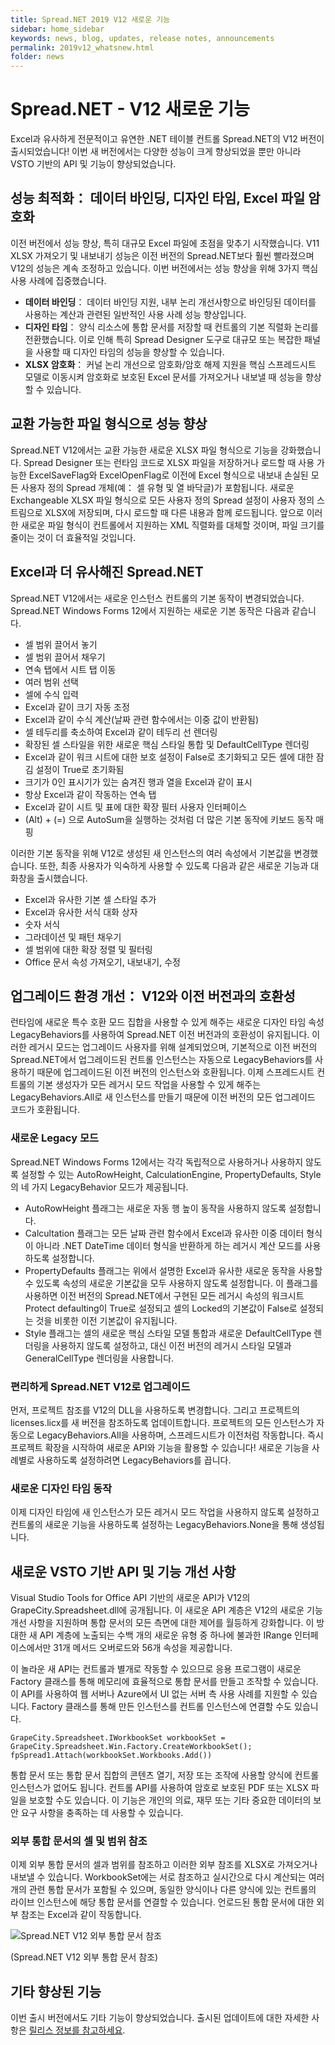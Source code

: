 ```yaml
---
title: Spread.NET 2019 V12 새로운 기능
sidebar: home_sidebar
keywords: news, blog, updates, release notes, announcements
permalink: 2019v12_whatsnew.html
folder: news
---
```


# Spread.NET - V12 새로운 기능

Excel과 유사하게 전문적이고 유연한 .NET 테이블 컨트롤 Spread.NET의 V12 버전이 출시되었습니다! 이번 새 버전에서는 다양한 성능이 크게 향상되었을 뿐만 아니라 VSTO 기반의 API 및 기능이 향상되었습니다.

## 성능 최적화： 데이터 바인딩, 디자인 타임, Excel 파일 암호화

이전 버전에서 성능 향상, 특히 대규모 Excel 파일에 초점을 맞추기 시작했습니다. V11 XLSX 가져오기 및 내보내기 성능은 이전 버전의 Spread.NET보다 훨씬 빨라졌으며 V12의 성능은 계속 조정하고 있습니다. 이번 버전에서는 성능 향상을 위해 3가지 핵심 사용 사례에 집중했습니다.

- **데이터 바인딩**： 데이터 바인딩 지원, 내부 논리 개선사항으로 바인딩된 데이터를 사용하는 계산과 관련된 일반적인 사용 사례 성능 향상입니다.
- **디자인 타임**： 양식 리소스에 통합 문서를 저장할 때 컨트롤의 기본 직렬화 논리를 전환했습니다. 이로 인해 특히 Spread Designer 도구로 대규모 또는 복잡한 패널을 사용할 때 디자인 타임의 성능을 향상할 수 있습니다.
- **XLSX 암호화**： 커널 논리 개선으로 암호화/암호 해제 지원을 핵심 스프레드시트 모델로 이동시켜 암호화로 보호된 Excel 문서를 가져오거나 내보낼 때 성능을 향상할 수 있습니다.

## 교환 가능한 파일 형식으로 성능 향상

Spread.NET V12에서는 교환 가능한 새로운 XLSX 파일 형식으로 기능을 강화했습니다. Spread Designer 또는 런타임 코드로 XLSX 파일을 저장하거나 로드할 때 사용 가능한 ExcelSaveFlag와 ExcelOpenFlag로 이전에 Excel 형식으로 내보내 손실된 모든 사용자 정의 Spread 개체(예： 셀 유형 및 열 바닥글)가 포함됩니다. 새로운 Exchangeable XLSX 파일 형식으로 모든 사용자 정의 Spread 설정이 사용자 정의 스트림으로 XLSX에 저장되며, 다시 로드할 때 다른 내용과 함께 로드됩니다. 앞으로 이러한 새로운 파일 형식이 컨트롤에서 지원하는 XML 직렬화를 대체할 것이며, 파일 크기를 줄이는 것이 더 효율적일 것입니다.

## Excel과 더 유사해진 Spread.NET

Spread.NET V12에서는 새로운 인스턴스 컨트롤의 기본 동작이 변경되었습니다. Spread.NET Windows Forms 12에서 지원하는 새로운 기본 동작은 다음과 같습니다.

- 셀 범위 끌어서 놓기
- 셀 범위 끌어서 채우기
- 연속 탭에서 시트 탭 이동
- 여러 범위 선택
- 셀에 수식 입력
- Excel과 같이 크기 자동 조정
- Excel과 같이 수식 계산(날짜 관련 함수에서는 이중 값이 반환됨)
- 셀 테두리를 축소하여 Excel과 같이 테두리 선 렌더링
- 확장된 셀 스타일을 위한 새로운 핵심 스타일 통합 및 DefaultCellType 렌더링
- Excel과 같이 워크 시트에 대한 보호 설정이 False로 초기화되고 모든 셀에 대한 잠김 설정이 True로 초기화됨
- 크기가 0인 표시기가 있는 숨겨진 행과 열을 Excel과 같이 표시
- 항상 Excel과 같이 작동하는 연속 탭
- Excel과 같이 시트 및 표에 대한 확장 필터 사용자 인터페이스
- (Alt) + (=) 으로 AutoSum을 실행하는 것처럼 더 많은 기본 동작에 키보드 동작 매핑

이러한 기본 동작을 위해 V12로 생성된 새 인스턴스의 여러 속성에서 기본값을 변경했습니다. 또한, 최종 사용자가 익숙하게 사용할 수 있도록 다음과 같은 새로운 기능과 대화창을 출시했습니다.

- Excel과 유사한 기본 셀 스타일 추가
- Excel과 유사한 서식 대화 상자
- 숫자 서식
- 그라데이션 및 패턴 채우기
- 셀 범위에 대한 확장 정렬 및 필터링
- Office 문서 속성 가져오기, 내보내기, 수정

## 업그레이드 환경 개선： V12와 이전 버전과의 호환성

런타임에 새로운 특수 호환 모드 집합을 사용할 수 있게 해주는 새로운 디자인 타임 속성 LegacyBehaviors를 사용하여 Spread.NET 이전 버전과의 호환성이 유지됩니다. 이러한 레거시 모드는 업그레이드 사용자를 위해 설계되었으며, 기본적으로 이전 버전의 Spread.NET에서 업그레이드된 컨트롤 인스턴스는 자동으로 LegacyBehaviors를 사용하기 때문에 업그레이드된 이전 버전의 인스턴스와 호환됩니다. 이제 스프레드시트 컨트롤의 기본 생성자가 모든 레거시 모드 작업을 사용할 수 있게 해주는 LegacyBehaviors.All로 새 인스턴스를 만들기 때문에 이전 버전의 모든 업그레이드 코드가 호환됩니다.

### 새로운 Legacy 모드

Spread.NET Windows Forms 12에서는 각각 독립적으로 사용하거나 사용하지 않도록 설정할 수 있는 AutoRowHeight, CalculationEngine, PropertyDefaults, Style의 네 가지 LegacyBehavior 모드가 제공됩니다.

- AutoRowHeight 플래그는 새로운 자동 행 높이 동작을 사용하지 않도록 설정합니다.
- Calcultation 플래그는 모든 날짜 관련 함수에서 Excel과 유사한 이중 데이터 형식이 아니라 .NET DateTime 데이터 형식을 반환하게 하는 레거시 계산 모드를 사용하도록 설정합니다.
- PropertyDefaults 플래그는 위에서 설명한 Excel과 유사한 새로운 동작을 사용할 수 있도록 속성의 새로운 기본값을 모두 사용하지 않도록 설정합니다. 이 플래그를 사용하면 이전 버전의 Spread.NET에서 구현된 모든 레거시 속성의 워크시트 Protect defaulting이 True로 설정되고 셀의 Locked의 기본값이 False로 설정되는 것을 비롯한 이전 기본값이 유지됩니다.
- Style 플래그는 셀의 새로운 핵심 스타일 모델 통합과 새로운 DefaultCellType 렌더링을 사용하지 않도록 설정하고, 대신 이전 버전의 레거시 스타일 모델과 GeneralCellType 렌더링을 사용합니다.

### 편리하게 Spread.NET V12로 업그레이드

먼저, 프로젝트 참조를 V12의 DLL을 사용하도록 변경합니다. 그리고 프로젝트의 licenses.licx를 새 버전을 참조하도록 업데이트합니다. 프로젝트의 모든 인스턴스가 자동으로 LegacyBehaviors.All을 사용하며, 스프레드시트가 이전처럼 작동합니다. 즉시 프로젝트 확장을 시작하여 새로운 API와 기능을 활용할 수 있습니다! 새로운 기능을 사례별로 사용하도록 설정하려면 LegacyBehaviors를 끕니다.

### 새로운 디자인 타임 동작

이제 디자인 타임에 새 인스턴스가 모든 레거시 모드 작업을 사용하지 않도록 설정하고 컨트롤의 새로운 기능을 사용하도록 설정하는 LegacyBehaviors.None을 통해 생성됩니다.

## 새로운 VSTO 기반 API 및 기능 개선 사항

Visual Studio Tools for Office API 기반의 새로운 API가 V12의 GrapeCity.Spreadsheet.dll에 공개됩니다. 이 새로운 API 계층은 V12의 새로운 기능 개선 사항을 지원하며 통합 문서의 모든 측면에 대한 제어를 월등하게 강화합니다. 이 방대한 새 API 계층에 노출되는 수백 개의 새로운 유형 중 하나에 불과한 IRange 인터페이스에서만 31개 메서드 오버로드와 56개 속성을 제공합니다.

이 놀라운 새 API는 컨트롤과 별개로 작동할 수 있으므로 응용 프로그램이 새로운 Factory 클래스를 통해 메모리에 효율적으로 통합 문서를 만들고 조작할 수 있습니다. 이 API를 사용하여 웹 서버나 Azure에서 UI 없는 서버 측 사용 사례를 지원할 수 있습니다. Factory 클래스를 통해 만든 인스턴스를 컨트롤 인스턴스에 연결할 수도 있습니다.

```
GrapeCity.Spreadsheet.IWorkbookSet workbookSet = GrapeCity.Spreadsheet.Win.Factory.CreateWorkbookSet(); fpSpread1.Attach(workbookSet.Workbooks.Add())
```

통합 문서 또는 통합 문서 집합의 콘텐츠 열기, 저장 또는 조작에 사용할 양식에 컨트롤 인스턴스가 없어도 됩니다. 컨트롤 API를 사용하여 암호로 보호된 PDF 또는 XLSX 파일을 보호할 수도 있습니다. 이 기능은 개인의 의료, 재무 또는 기타 중요한 데이터의 보안 요구 사항을 충족하는 데 사용할 수 있습니다.

### 외부 통합 문서의 셀 및 범위 참조

이제 외부 통합 문서의 셀과 범위를 참조하고 이러한 외부 참조를 XLSX로 가져오거나 내보낼 수 있습니다. WorkbookSet에는 서로 참조하고 실시간으로 다시 계산되는 여러 개의 관련 통합 문서가 포함될 수 있으며, 동일한 양식이나 다른 양식에 있는 컨트롤의 라이브 인스턴스에 해당 통합 문서를 연결할 수 있습니다. 언로드된 통합 문서에 대한 외부 참조는 Excel과 같이 작동합니다.

![Spread.NET V12 외부 통합 문서 참조](https://www.grapecity.co.kr/images/metalsmith/developer/spreadstudio/whatsnew/12/whatsnew_1.png "Spread.NET V12 외부 통합 문서 참조")

(Spread.NET V12 외부 통합 문서 참조)

## 기타 향상된 기능

이번 출시 버전에서도 기타 기능이 향상되었습니다. 출시된 업데이트에 대한 자세한 사항은 [릴리스 정보를 참고하세요](http://help.grapecity.com/spread/SpreadNET12ReadMe/webframe.html#rnotes.html).
